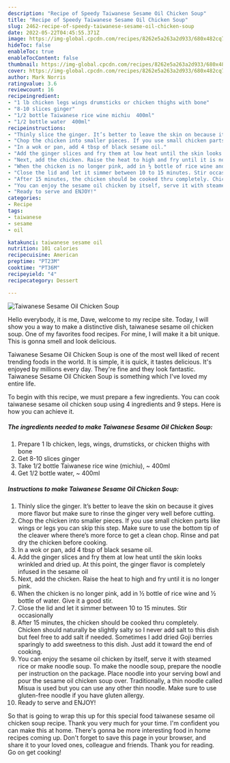 ```yaml
---
description: "Recipe of Speedy Taiwanese Sesame Oil Chicken Soup"
title: "Recipe of Speedy Taiwanese Sesame Oil Chicken Soup"
slug: 2462-recipe-of-speedy-taiwanese-sesame-oil-chicken-soup
date: 2022-05-22T04:45:55.371Z
image: https://img-global.cpcdn.com/recipes/8262e5a263a2d933/680x482cq70/taiwanese-sesame-oil-chicken-soup-recipe-main-photo.jpg
hideToc: false
enableToc: true
enableTocContent: false
thumbnail: https://img-global.cpcdn.com/recipes/8262e5a263a2d933/680x482cq70/taiwanese-sesame-oil-chicken-soup-recipe-main-photo.jpg
cover: https://img-global.cpcdn.com/recipes/8262e5a263a2d933/680x482cq70/taiwanese-sesame-oil-chicken-soup-recipe-main-photo.jpg
author: Mark Norris
ratingvalue: 3.6
reviewcount: 16
recipeingredient:
- "1 lb chicken legs wings drumsticks or chicken thighs with bone"
- "8-10 slices ginger"
- "1/2 bottle Taiwanese rice wine michiu  400ml"
- "1/2 bottle water  400ml"
recipeinstructions:
- "Thinly slice the ginger. It’s better to leave the skin on because it gives more flavor but make sure to rinse the ginger very well before cutting."
- "Chop the chicken into smaller pieces. If you use small chicken parts like wings or legs you can skip this step. Make sure to use the bottom tip of the cleaver where there’s more force to get a clean chop. Rinse and pat dry the chicken before cooking."
- "In a wok or pan, add 4 tbsp of black sesame oil."
- "Add the ginger slices and fry them at low heat until the skin looks wrinkled and dried up. At this point, the ginger flavor is completely infused in the sesame oil"
- "Next, add the chicken. Raise the heat to high and fry until it is no longer pink."
- "When the chicken is no longer pink, add in ½ bottle of rice wine and ½ bottle of water. Give it a good stir."
- "Close the lid and let it simmer between 10 to 15 minutes. Stir occasionally"
- "After 15 minutes, the chicken should be cooked thru completely. Chicken should naturally be slightly salty so I never add salt to this dish but feel free to add salt if needed. Sometimes I add dried Goji berries sparingly to add sweetness to this dish. Just add it toward the end of cooking."
- "You can enjoy the sesame oil chicken by itself, serve it with steamed rice or make noodle soup. To make the noodle soup, prepare the noodle per instruction on the package. Place noodle into your serving bowl and pour the sesame oil chicken soup over. Traditionally, a thin noodle called Misua is used but you can use any other thin noodle. Make sure to use gluten-free noodle if you have gluten allergy."
- "Ready to serve and ENJOY!"
categories:
- Recipe
tags:
- taiwanese
- sesame
- oil

katakunci: taiwanese sesame oil 
nutrition: 101 calories
recipecuisine: American
preptime: "PT23M"
cooktime: "PT36M"
recipeyield: "4"
recipecategory: Dessert

---
```



![Taiwanese Sesame Oil Chicken Soup](https://img-global.cpcdn.com/recipes/8262e5a263a2d933/680x482cq70/taiwanese-sesame-oil-chicken-soup-recipe-main-photo.jpg)

Hello everybody, it is me, Dave, welcome to my recipe site. Today, I will show you a way to make a distinctive dish, taiwanese sesame oil chicken soup. One of my favorites food recipes. For mine, I will make it a bit unique. This is gonna smell and look delicious.

Taiwanese Sesame Oil Chicken Soup is one of the most well liked of recent trending foods in the world. It is simple, it is quick, it tastes delicious. It's enjoyed by millions every day. They're fine and they look fantastic. Taiwanese Sesame Oil Chicken Soup is something which I've loved my entire life.




To begin with this recipe, we must prepare a few ingredients. You can cook taiwanese sesame oil chicken soup using 4 ingredients and 9 steps. Here is how you can achieve it.

<!--inarticleads1-->

##### The ingredients needed to make Taiwanese Sesame Oil Chicken Soup:

1. Prepare 1 lb chicken, legs, wings, drumsticks, or chicken thighs with bone
1. Get 8-10 slices ginger
1. Take 1/2 bottle Taiwanese rice wine (michiu), ~ 400ml
1. Get 1/2 bottle water, ~ 400ml




<!--inarticleads2-->

##### Instructions to make Taiwanese Sesame Oil Chicken Soup:

1. Thinly slice the ginger. It’s better to leave the skin on because it gives more flavor but make sure to rinse the ginger very well before cutting.
1. Chop the chicken into smaller pieces. If you use small chicken parts like wings or legs you can skip this step. Make sure to use the bottom tip of the cleaver where there’s more force to get a clean chop. Rinse and pat dry the chicken before cooking.
1. In a wok or pan, add 4 tbsp of black sesame oil.
1. Add the ginger slices and fry them at low heat until the skin looks wrinkled and dried up. At this point, the ginger flavor is completely infused in the sesame oil
1. Next, add the chicken. Raise the heat to high and fry until it is no longer pink.
1. When the chicken is no longer pink, add in ½ bottle of rice wine and ½ bottle of water. Give it a good stir.
1. Close the lid and let it simmer between 10 to 15 minutes. Stir occasionally
1. After 15 minutes, the chicken should be cooked thru completely. Chicken should naturally be slightly salty so I never add salt to this dish but feel free to add salt if needed. Sometimes I add dried Goji berries sparingly to add sweetness to this dish. Just add it toward the end of cooking.
1. You can enjoy the sesame oil chicken by itself, serve it with steamed rice or make noodle soup. To make the noodle soup, prepare the noodle per instruction on the package. Place noodle into your serving bowl and pour the sesame oil chicken soup over. Traditionally, a thin noodle called Misua is used but you can use any other thin noodle. Make sure to use gluten-free noodle if you have gluten allergy.
1. Ready to serve and ENJOY!



So that is going to wrap this up for this special food taiwanese sesame oil chicken soup recipe. Thank you very much for your time. I'm confident you can make this at home. There's gonna be more interesting food in home recipes coming up. Don't forget to save this page in your browser, and share it to your loved ones, colleague and friends. Thank you for reading. Go on get cooking!
